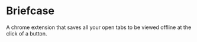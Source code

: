 Briefcase
=========

A chrome extension that saves all your open tabs to be viewed offline at the click of a button.
